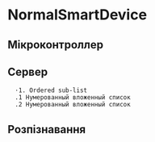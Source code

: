 # NormalSmartDevice 
## Мікроконтроллер 

## Сервер 
      ⋅1. Ordered sub-list
      .1 Нумерованный вложенный список
      .2 Нумерованный вложенный список
## Розпізнавання 
